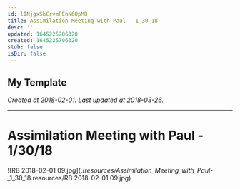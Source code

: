 ```yaml
---
id: lINjgxSbCrvmPEnN60pM8
title: Assimilation Meeting with Paul   1_30_18
desc: ''
updated: 1645225706320
created: 1645225706320
stub: false
isDir: false
---
```

My Template
---

_Created at 2018-02-01._
_Last updated at 2018-03-26._




---

# Assimilation Meeting with Paul - 1/30/18


![RB 2018-02-01 09.jpg](./_resources/Assimilation_Meeting_with_Paul_-_1_30_18.resources/RB 2018-02-01 09.jpg)

